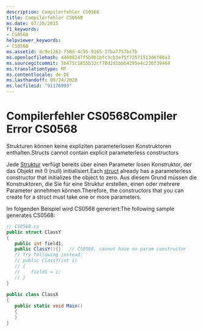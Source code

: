 ```yaml
---
description: Compilerfehler CS0568
title: Compilerfehler CS0568
ms.date: 07/20/2015
f1_keywords:
- CS0568
helpviewer_keywords:
- CS0568
ms.assetid: dc9e1263-f58d-4c95-9165-27ba7757bc7b
ms.openlocfilehash: 44608247f5b9b1bfc3cb3e75f72571513d6f60a3
ms.sourcegitcommit: 5b475c1855b32cf78d2d1bbb4295e4c236f39464
ms.translationtype: MT
ms.contentlocale: de-DE
ms.lasthandoff: 09/24/2020
ms.locfileid: "91176993"
---
```

# <a name="compiler-error-cs0568"></a><span data-ttu-id="0bbe5-103">Compilerfehler CS0568</span><span class="sxs-lookup"><span data-stu-id="0bbe5-103">Compiler Error CS0568</span></span>

<span data-ttu-id="0bbe5-104">Strukturen können keine expliziten parameterlosen Konstruktoren enthalten.</span><span class="sxs-lookup"><span data-stu-id="0bbe5-104">Structs cannot contain explicit parameterless constructors</span></span>  
  
 <span data-ttu-id="0bbe5-105">Jede [Struktur](../language-reference/builtin-types/struct.md) verfügt bereits über einen Parameter losen Konstruktor, der das Objekt mit 0 (null) initialisiert.</span><span class="sxs-lookup"><span data-stu-id="0bbe5-105">Each [struct](../language-reference/builtin-types/struct.md) already has a parameterless constructor that initializes the object to zero.</span></span> <span data-ttu-id="0bbe5-106">Aus diesem Grund müssen die Konstruktoren, die Sie für eine Struktur erstellen, einen oder mehrere Parameter annehmen können.</span><span class="sxs-lookup"><span data-stu-id="0bbe5-106">Therefore, the constructors that you can create for a struct must take one or more parameters.</span></span>  
  
 <span data-ttu-id="0bbe5-107">Im folgenden Beispiel wird CS0568 generiert:</span><span class="sxs-lookup"><span data-stu-id="0bbe5-107">The following sample generates CS0568:</span></span>  
  
```csharp  
// CS0568.cs  
public struct ClassY  
{  
   public int field1;  
   public ClassY(){}   // CS0568, cannot have no param constructor  
   // Try following instead:  
   // public ClassY(int i)  
   // {  
   //    field1 = i;  
   // }  
}  
  
public class ClassX  
{  
   public static void Main()  
   {  
   }  
}  
```

